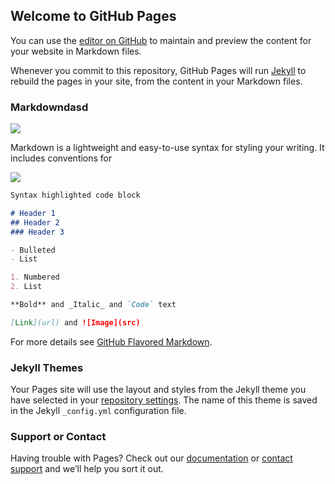 ## Welcome to GitHub Pages

You can use the [editor on GitHub](https://github.com/friuns/brutal/edit/gh-pages/index.md) to maintain and preview the content for your website in Markdown files.

Whenever you commit to this repository, GitHub Pages will run [Jekyll](https://jekyllrb.com/) to rebuild the pages in your site, from the content in your Markdown files.

### Markdowndasd

![](https://user-images.githubusercontent.com/16543239/116226223-68f9dc80-a75b-11eb-8b1b-5da418b16f1c.gif)

Markdown is a lightweight and easy-to-use syntax for styling your writing. It includes conventions for

![](https://user-images.githubusercontent.com/16543239/116226027-2d5f1280-a75b-11eb-9243-e0633c9d4a55.png)

```markdown
Syntax highlighted code block

# Header 1
## Header 2
### Header 3

- Bulleted
- List

1. Numbered
2. List

**Bold** and _Italic_ and `Code` text

[Link](url) and ![Image](src)
```

For more details see [GitHub Flavored Markdown](https://guides.github.com/features/mastering-markdown/).

### Jekyll Themes

Your Pages site will use the layout and styles from the Jekyll theme you have selected in your [repository settings](https://github.com/friuns/brutal/settings/pages). The name of this theme is saved in the Jekyll `_config.yml` configuration file.

### Support or Contact

Having trouble with Pages? Check out our [documentation](https://docs.github.com/categories/github-pages-basics/) or [contact support](https://support.github.com/contact) and we’ll help you sort it out.
